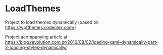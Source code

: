# LoadThemes
Project to load themes dynamically (based on https://wpfthemes.codeplex.com/)

Project acompanying article at https://blog.revolution.com.br/2016/08/02/loading-xaml-dynamically-part-2-loading-styles-dynamically/
